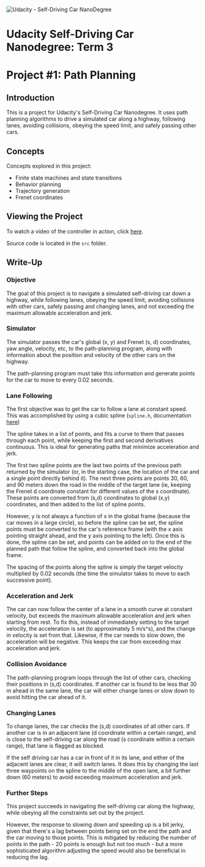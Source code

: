 ![Udacity - Self-Driving Car NanoDegree](https://s3.amazonaws.com/udacity-sdc/github/shield-carnd.svg)

# Udacity Self-Driving Car Nanodegree: Term 3
# Project #1: Path Planning

## Introduction
This is a project for Udacity's Self-Driving Car Nanodegree. It uses path planning algorithms to drive a simulated car along a highway, following lanes, avoiding collisions, obeying the speed limit, and safely passing other cars.

## Concepts
Concepts explored in this project:

  - Finite state machines and state transitions
  - Behavior planning
  - Trajectory generation
  - Frenet coordinates

## Viewing the Project
To watch a video of the controller in action, click [here](https://www.youtube.com/watch?v=2sHYJWjG5rY).

Source code is located in the `src` folder.

## Write-Up

### Objective

The goal of this project is to navigate a simulated self-driving car down a highway, while following lanes, obeying the speed limit, avoiding collisions with other cars, safely passing and changing lanes, and not exceeding the maximum allowable acceleration and jerk.

### Simulator
The simulator passes the car's global (x, y) and Frenet (s, d) coordinates, yaw angle, velocity, etc, to the path-planning program, along with information about the position and velocity of the other cars on the highway.

The path-planning program must take this information and generate points for the car to move to every 0.02 seconds.

### Lane Following
The first objective was to get the car to follow a lane at constant speed. This was accomplished by using a cubic spline (`spline.h`, documentation [here](http://kluge.in-chemnitz.de/opensource/spline/))

The spline takes in a list of points, and fits a curve to them that passes through each point, while keeping the first and second derivatives continuous. This is ideal for generating paths that minimize acceleration and jerk.

The first two spline points are the last two points of the previous path returned by the simulator (or, in the starting case, the location of the car and a single point directly behind it). The next three points are points 30, 60, and 90 meters down the road in the middle of the target lane (ie, keeping the Frenet d coordinate constant for different values of the s coordinate). These points are converted from (s,d) coordinates to global (x,y) coordinates, and then added to the list of spline points.

However, y is not always a function of x in the global frame (because the car moves in a large circle), so before the spline can be set, the spline points must be converted to the car's reference frame (with the x axis pointing straight ahead, and the y axis pointing to the left). Once this is done, the spline can be set, and points can be added on to the end of the planned path that follow the spline, and converted back into the global frame.

The spacing of the points along the spline is simply the target velocity multiplied by 0.02 seconds (the time the simulator takes to move to each successive point).

### Acceleration and Jerk
The car can now follow the center of a lane in a smooth curve at constant velocity, but exceeds the maximum allowable acceleration and jerk when starting from rest. To fix this, instead of immediately setting to the target velocity, the acceleration is set (to approximately 5 m/s^s), and the change in velocity is set from that. Likewise, if the car needs to slow down, the acceleration will be negative. This keeps the car from exceeding max acceleration and jerk.

### Collision Avoidance
The path-planning program loops through the list of other cars, checking their positions in (s,d) coordinates. If another car is found to be less that 30 m ahead in the same lane, the car will either change lanes or slow down to avoid hitting the car ahead of it.

### Changing Lanes
To change lanes, the car checks the (s,d) coordinates of all other cars. If another car is in an adjacent lane (d coordinate within a certain range), and is close to the self-driving car along the road (s coordinate within a certain range), that lane is flagged as blocked.

If the self driving car has a car in front of it in its lane, and either of the adjacent lanes are clear, it will switch lanes. It does this by changing the last three waypoints on the spline to the middle of the open lane, a bit further down (60 meters) to avoid exceeding maximum acceleration and jerk.

### Further Steps
This project succeeds in navigating the self-driving car along the highway, while obeying all the constraints set out by the project.

However, the response to slowing down and speeding up is a bit jerky, given that there's a lag between points being set on the end the path and the car moving to those points. This is mitigated by reducing the number of points in the path - 20 points is enough but not too much - but a more sophisticated algorithm adjusting the speed would also be beneficial in reducing the lag.